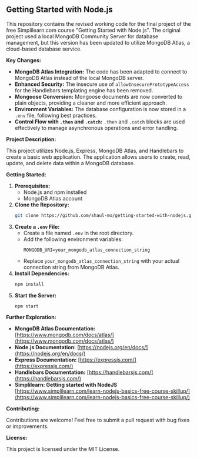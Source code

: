 ## Getting Started with Node.js

This repository contains the revised working code for the final project of the free Simplilearn.com course "Getting Started with Node.js". The original project used a local MongoDB Community Server for database management, but this version has been updated to utilize MongoDB Atlas, a cloud-based database service.

**Key Changes:**

* **MongoDB Atlas Integration:** The code has been adapted to connect to MongoDB Atlas instead of the local MongoDB server.
* **Enhanced Security:** The insecure use of `allowInsecurePrototypeAccess` for the Handlebars templating engine has been removed.
* **Mongoose Conversion:** Mongoose documents are now converted to plain objects, providing a cleaner and more efficient approach.
* **Environment Variables:**  The database configuration is now stored in a `.env` file, following best practices.
* **Control Flow with `.then` and `.catch`:** `.then` and `.catch` blocks are used effectively to manage asynchronous operations and error handling.

**Project Description:**

This project utilizes Node.js, Express, MongoDB Atlas, and Handlebars to create a basic web application. The application allows users to create, read, update, and delete data within a MongoDB database. 

**Getting Started:**

1. **Prerequisites:**
    * Node.js and npm installed
    * MongoDB Atlas account
2. **Clone the Repository:**
    ```bash
    git clone https://github.com/shaul-mo/getting-started-with-nodejs.git
    ```
3. **Create a `.env` File:**
    * Create a file named `.env` in the root directory.
    * Add the following environment variables:
        ```
        MONGODB_URI=your_mongodb_atlas_connection_string
        ```
    * Replace `your_mongodb_atlas_connection_string` with your actual connection string from MongoDB Atlas.
4. **Install Dependencies:**
    ```bash
    npm install
    ```
5. **Start the Server:**
    ```bash
    npm start
    ```

**Further Exploration:**

* **MongoDB Atlas Documentation:** [https://www.mongodb.com/docs/atlas/](https://www.mongodb.com/docs/atlas/)
* **Node.js Documentation:** [https://nodejs.org/en/docs/](https://nodejs.org/en/docs/)
* **Express Documentation:** [https://expressjs.com/](https://expressjs.com/)
* **Handlebars Documentation:** [https://handlebarsjs.com/](https://handlebarsjs.com/)
* **Simplilearn: Getting started with NodeJS** [https://www.simplilearn.com/learn-nodejs-basics-free-course-skillup/](https://www.simplilearn.com/learn-nodejs-basics-free-course-skillup/)

**Contributing:**

Contributions are welcome! Feel free to submit a pull request with bug fixes or improvements. 

**License:**

This project is licensed under the MIT License. 

